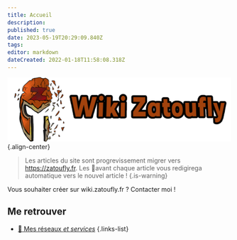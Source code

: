 ```yaml
---
title: Accueil
description: 
published: true
date: 2023-05-19T20:29:09.840Z
tags: 
editor: markdown
dateCreated: 2022-01-18T11:58:08.318Z
---
```


![wiki-banner.png](/wiki-banner.png){.align-center}

> Les articles du site sont progrevissement migrer vers https://zatoufly.fr.
> Les :link:avant chaque article vous redigirega automatique vers le nouvel article !
{.is-warning}

Vous souhaiter créer sur wiki.zatoufly.fr ? Contacter moi !

## Me retrouver
- [🔗 Mes réseaux *et services*](https://link.zatoufly.fr)
{.links-list}





<!---
## Mes autres sites
- [Zatoufly.fr *Mon site officiel*](https://zatoufly.fr)
- [FreshRSS *Les actualités tech*](https://news.zatoufly.fr)
{.links-list}
 
## Mes réseaux
- [📽️ Youtube *Des vidéos toutes les semaines*](https://www.youtube.com/c/Zatoufly)
- [🔴 Twitch *En direct pour du gaming*](https://twitch.tv/zatoufly)
- [👥 Discord *Rejoignez la communauté*](http://discord.zatoufly.fr)
- [🐤 Twitter *Quelques actualités*](https://twitter.com/zatoufly)
- [📷 Instagram *Des photos de techos*](https://www.instagram.com/zatoufly_)
- [💻 LinkedIn *Mon profil pro*](https://www.linkedin.com/in/taunay-jeremy)
{.links-list}
 
## Me soutenir
- [💲Paypal *Merci de me soutenir dans mes projets*](https://www.paypal.com/paypalme/zatoufly?locale.x=fr_FR)
{.links-list}
-->